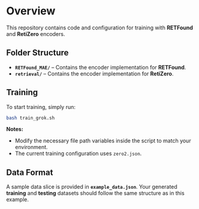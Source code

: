 # Overview

This repository contains code and configuration for training with **RETFound** and **RetiZero** encoders.

## Folder Structure

- **`RETFound_MAE/`** – Contains the encoder implementation for **RETFound**.  
- **`retrieval/`** – Contains the encoder implementation for **RetiZero**.

## Training

To start training, simply run:

```bash
bash train_grok.sh
````

**Notes:**

* Modify the necessary file path variables inside the script to match your environment.
* The current training configuration uses `zero2.json`.

## Data Format

A sample data slice is provided in **`example_data.json`**.
Your generated **training** and **testing** datasets should follow the same structure as in this example.

